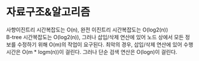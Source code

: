 # 자료구조&알고리즘

사향이진트리 시간복잡도는 O(n), 완전 이진트리 시간복잡도는 O(log2(n))<br>
B-tree 시간복잡도는 O(log2(n)), 그러나 삽입/삭제 연산에 있어 노드 상에서 모든 정보를 수정하기 위해 O(m)의 작업이 요구된다. 최악의 경우, 삽입/삭제 연산에 있어 수행시간은 O(m * logm(n))이 걸린다. 그러나 단순 검색 연산은 O(logn)이 걸린다. 

